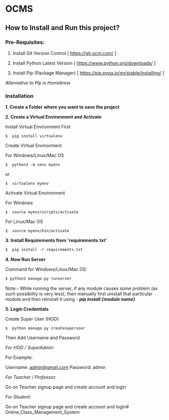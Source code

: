 # OCMS

## How to Install and Run this project?

### Pre-Requisites:
1. Install Git Version Control
[ https://git-scm.com/ ]

2. Install Python Latest Version
[ https://www.python.org/downloads/ ]

3. Install Pip (Package Manager)
[ https://pip.pypa.io/en/stable/installing/ ]

*Alternative to Pip is Homebrew*

### Installation
**1. Create a Folder where you want to save the project**

**2. Create a Virtual Environment and Activate**

Install Virtual Environment First
```
$  pip install virtualenv
```

Create Virtual Environment


For Windows/Linux/Mac OS
```
$  python3 -m venv myenv
```
or
```
$  virtualenv myenv
```

Activate Virtual Environment

For Windows
```
$  source myenv/scripts/activate
```

For Linux/Mac OS
```
$  source myenv/bin/activate
```


**3. Install Requirements from 'requirements.txt'**
```python
$  pip install -r requirements.txt
```


**4. Now Run Server**


Command for Windows/Linux/Mac OS:
```python
$ python3 manage.py runserver
```

Note:- While running the server, if any module causes some problem (as such possibility is very less), then manually first unistall that particular module and then reinstall it using -  ***pip install {module name}***

**5. Login Credentials**

Create Super User (HOD)
```
$  python manage.py createsuperuser
```
Then Add Username and Password


*For HOD / SuperAdmin:*

For Example:

Username: admin@gmail.com
Password: admin

*For Teacher / Professor:*

Go on Teacher signup page and create account and login

*For Student:*

Go on Teacher signup page and create account and login# Online_Class_Management_System
